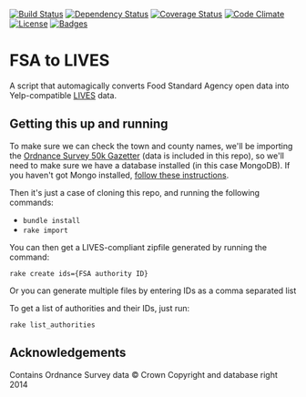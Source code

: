 [![Build Status](http://img.shields.io/travis/theodi/fsatolives.svg)](https://travis-ci.org/theodi/fsatolives)
[![Dependency Status](http://img.shields.io/gemnasium/theodi/fsatolives.svg)](https://gemnasium.com/theodi/fsatolives)
[![Coverage Status](http://img.shields.io/coveralls/theodi/fsatolives.svg)](https://coveralls.io/r/theodi/fsatolives)
[![Code Climate](http://img.shields.io/codeclimate/github/theodi/fsatolives.svg)](https://codeclimate.com/github/theodi/fsatolives)
[![License](http://img.shields.io/:license-mit-blue.svg)](http://theodi.mit-license.org)
[![Badges](http://img.shields.io/:badges-6/6-ff6799.svg)](https://github.com/pikesley/badger)

# FSA to LIVES

A script that automagically converts Food Standard Agency open data into Yelp-compatible [LIVES](http://www.yelp.com/healthscores) data.

## Getting this up and running

To make sure we can check the town and county names, we'll be importing the [Ordnance Survey 50k Gazetter](http://www.ordnancesurvey.co.uk/business-and-government/products/50k-gazetteer.html) (data is included in this repo), so we'll need to make sure we have a database installed (in this case MongoDB). If you haven't got Mongo installed, [follow these instructions](http://docs.mongodb.org/manual/installation/).

Then it's just a case of cloning this repo, and running the following commands:

  * `bundle install`
  * `rake import`
  
You can then get a LIVES-compliant zipfile generated by running the command:

    rake create ids={FSA authority ID}
    
Or you can generate multiple files by entering IDs as a comma separated list
    
To get a list of authorities and their IDs, just run:

    rake list_authorities
    
## Acknowledgements

Contains Ordnance Survey data © Crown Copyright and database right 2014